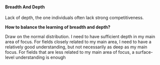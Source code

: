#### Breadth And Depth

Lack of depth, the one individuals often lack strong competitiveness.

**How to balance the learning of breadth and depth?**

Draw on the normal distribution. I need to have sufficient depth in my main area of focus. For fields closely related to my main area, I need to have a relatively good understanding, but not necessarily as deep as my main focus. For fields that are less related to my main area of focus, a surface-level understanding is enough